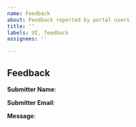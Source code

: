 ```yaml
---
name: Feedback
about: Feedback reported by portal users
title: ''
labels: UI, feedback
assignees: ''

---
```


## Feedback

__Submitter Name__:

__Submitter Email__:


__Message__:

